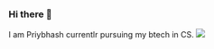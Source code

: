### Hi there 👋

I am Priybhash currentlr pursuing my btech in CS.
![](https://github-readme-stats.vercel.app/api?username=anuraghazra&theme=dark&show_icons=true)

